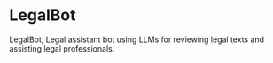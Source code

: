 # LegalBot
LegalBot, Legal assistant bot using LLMs for reviewing legal texts and assisting legal professionals.
